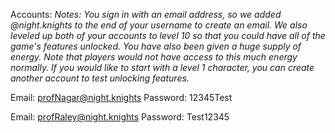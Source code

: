 

Accounts:
*Notes: You sign in with an email address, so we added @night.knights to the end of your username to create an email.*
*We also leveled up both of your accounts to level 10 so that you could have all of the game's features unlocked.*
*You have also been given a huge supply of energy. Note that players would not have access to this much energy normally.*
*If you would like to start with a level 1 character, you can create another account to test unlocking features.*

Email: profNagar@night.knights
Password: 12345Test

Email: profRaley@night.knights
Password: Test12345

